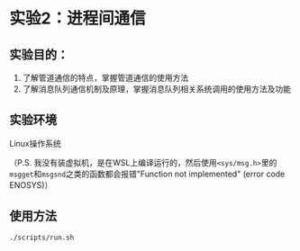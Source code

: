# 实验2：进程间通信

## 实验目的：

1. 了解管道通信的特点，掌握管道通信的使用方法
2. 了解消息队列通信机制及原理，掌握消息队列相关系统调用的使用方法及功能

## 实验环境

Linux操作系统

（P.S. 我没有装虚拟机，是在WSL上编译运行的，然后使用`<sys/msg.h>`里的`msgget`和`msgsnd`之类的函数都会报错"Function not implemented" (error code ENOSYS)）

## 使用方法

```bash
./scripts/run.sh
```

